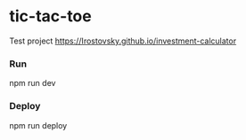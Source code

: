 # tic-tac-toe

Test project
https://Irostovsky.github.io/investment-calculator

### Run

npm run dev

### Deploy

npm run deploy
